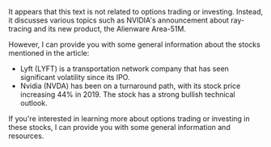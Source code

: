It appears that this text is not related to options trading or investing. Instead, it discusses various topics such as NVIDIA's announcement about ray-tracing and its new product, the Alienware Area-51M. 

However, I can provide you with some general information about the stocks mentioned in the article:

* Lyft (LYFT) is a transportation network company that has seen significant volatility since its IPO.
* Nvidia (NVDA) has been on a turnaround path, with its stock price increasing 44% in 2019. The stock has a strong bullish technical outlook.

If you're interested in learning more about options trading or investing in these stocks, I can provide you with some general information and resources.